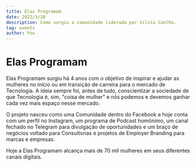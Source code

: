 ```yaml
---
title: Elas Programam
date: 2022/3/20
description: Como surgiu a comunidade liderada por Silvia Coelho.
tag: events
author: You
---
```


# Elas Programam

Elas Programam surgiu há 4 anos com o objetivo de inspirar e ajudar as mulheres no início ou em transição de carreira para o mercado de Tecnologia. A ideia sempre foi, antes de tudo, conscientizar a sociedade de que Tecnologia é, sim, "coisa de mulher" e nós podemos e devemos ganhar cada vez mais espaço nesse mercado. 

O projeto nasceu como uma Comunidade dentro do Facebook e hoje conta com um perfil no Instagram, um programa de Podcast homônimo, um canal fechado no Telegram para divulgação de oportunidades e um braço de negócios voltado para Consultorias e projetos de Employer Branding para marcas e empresas. 

Hoje a Elas Programam alcança mais de 70 mil mulheres em seus diferentes canais digitais.
